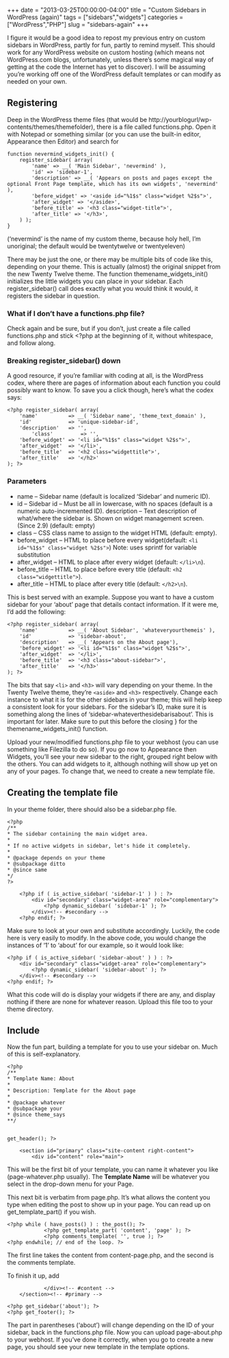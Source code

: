 +++
date = "2013-03-25T00:00:00-04:00"
title = "Custom Sidebars in WordPress (again)"
tags = ["sidebars","widgets"]
categories = ["WordPress","PHP"]
slug = "sidebars-again"
+++

I figure it would be a good idea to repost my previous entry on custom sidebars in WordPress, partly for fun, partly to remind myself. This should work for any WordPress website on custom hosting (which means not WordPress.com blogs, unfortunately, unless there’s some magical way of getting at the code the Internet has yet to discover). I will be assuming you’re working off one of the WordPress default templates or can modify as needed on your own.<!--more-->

## Registering
Deep in the WordPress theme files (that would be http://yourblogurl/wp-contents/themes/themefolder), there is a file called functions.php. Open it with Notepad or something similar (or you can use the built-in editor, Appearance then Editor) and search for 

	function nevermind_widgets_init() {
		register_sidebar( array(
			'name' => __( 'Main Sidebar', 'nevermind' ),
			'id' => 'sidebar-1',
			'description' => __( 'Appears on posts and pages except the optional Front Page template, which has its own widgets', 'nevermind' ),
			'before_widget' => '<aside id="%1$s" class="widget %2$s">',
			'after_widget' => '</aside>',
			'before_title' => '<h3 class="widget-title">',
			'after_title' => '</h3>',
		) );
	}
	
(‘nevermind’ is the name of my custom theme, because holy hell, I’m unoriginal; the default would be twentytwelve or twentyeleven)

There may be just the one, or there may be multiple bits of code like this, depending on your theme. This is actually (almost) the original snippet from the new Twenty Twelve theme. The function themename_widgets_init() initializes the little widgets you can place in your sidebar. Each register_sidebar() call does exactly what you would think it would, it registers the sidebar in question.

### What if I don’t have a functions.php file?

Check again and be sure, but if you don’t, just create a file called functions.php and stick <?php at the beginning of it, without whitespace, and follow along.

### Breaking register_sidebar() down

A good resource, if you’re familiar with coding at all, is the WordPress codex, where there are pages of information about each function you could possibly want to know. To save you a click though, here’s what the codex says:

	<?php register_sidebar( array(
		'name'          => __( 'Sidebar name', 'theme_text_domain' ),
		'id'            => 'unique-sidebar-id',
		'description'   => '',
			'class'         => '',
		'before_widget' => '<li id="%1$s" class="widget %2$s">',
		'after_widget'  => '</li>',
		'before_title'  => '<h2 class="widgettitle">',
		'after_title'   => '</h2>' 
	); ?>

### Parameters
- name – Sidebar name (default is localized ‘Sidebar’ and numeric ID).
- id – Sidebar id – Must be all in lowercase, with no spaces (default is a numeric auto-incremented ID).
 description – Text description of what/where the sidebar is. Shown on widget management screen. (Since 2.9) (default: empty)
- class – CSS class name to assign to the widget HTML (default: empty).
- before_widget – HTML to place before every widget(default: `<li id="%1$s" class="widget %2$s">`) Note: uses sprintf for variable substitution
- after_widget – HTML to place after every widget (default: `</li>\n`).
- before_title – HTML to place before every title (default: `<h2 class="widgettitle">`).
- after_title – HTML to place after every title (default: `</h2>\n`). 

This is best served with an example. Suppose you want to have a custom sidebar for your ‘about’ page that details contact information. If it were me, I’d add the following:

	<?php register_sidebar( array(
		'name'          => __( 'About Sidebar', 'whateveryourthemeis' ),
		'id'            => 'sidebar-about',
		'description'   => __( 'Appears on the About page'),
		'before_widget' => '<li id="%1$s" class="widget %2$s">',
		'after_widget'  => '</li>',
		'before_title'  => '<h3 class="about-sidebar">',
		'after_title'   => '</h3>' 
	); ?>
	
The bits that say `<li>` and `<h3>` will vary depending on your theme. In the Twenty Twelve theme, they’re `<aside>` and `<h3>` respectively. Change each instance to what it is for the other sidebars in your theme; this will help keep a consistent look for your sidebars. For the sidebar’s ID, make sure it is something along the lines of ‘sidebar-whateverthesidebarisabout’. This is important for later. Make sure to put this before the closing } for the themename_widgets_init() function.

Upload your new/modified functions.php file to your webhost (you can use something like Filezilla to do so). If you go now to Appearance then Widgets, you’ll see your new sidebar to the right, grouped right below with the others. You can add widgets to it, although nothing will show up yet on any of your pages. To change that, we need to create a new template file.

## Creating the template file

In your theme folder, there should also be a sidebar.php file. 

	<?php
	/**
	* The sidebar containing the main widget area.
	*
	* If no active widgets in sidebar, let's hide it completely.
	*
	* @package depends on your theme
	* @subpackage ditto
	* @since same
	*/
	?>

		<?php if ( is_active_sidebar( 'sidebar-1' ) ) : ?>
			<div id="secondary" class="widget-area" role="complementary">
				<?php dynamic_sidebar( 'sidebar-1' ); ?>
			</div><!-- #secondary -->
		<?php endif; ?>

Make sure to look at your own and substitute accordingly. Luckily, the code here is very easily to modify. In the above code, you would change the instances of ‘1’ to ‘about’ for our example, so it would look like:

	<?php if ( is_active_sidebar( 'sidebar-about' ) ) : ?>
		<div id="secondary" class="widget-area" role="complementary">
			<?php dynamic_sidebar( 'sidebar-about' ); ?>
		</div><!-- #secondary -->
	<?php endif; ?>
	
What this code will do is display your widgets if there are any, and display nothing if there are none for whatever reason. Upload this file too to your theme directory.

## Include

Now the fun part, building a template for you to use your sidebar on. Much of this is self-explanatory.

	<?php
	/**
	* Template Name: About
	*
	* Description: Template for the About page
	*
	* @package whatever
	* @subpackage your
	* @since theme_says
	**/


	get_header(); ?>

		<section id="primary" class="site-content right-content">
			<div id="content" role="main">

This will be the first bit of your template, you can name it whatever you like (page-whatever.php usually). The **Template Name** will be whatever you select in the drop-down menu for your Page.

This next bit is verbatim from page.php. It’s what allows the content you type when editing the post to show up in your page. You can read up on get_template_part() if you wish.

	<?php while ( have_posts() ) : the_post(); ?>
				<?php get_template_part( 'content', 'page' ); ?>
				<?php comments_template( '', true ); ?>
	<?php endwhile; // end of the loop. ?>		
	
The first line takes the content from content-page.php, and the second is the comments template.

To finish it up, add 

				</div><!-- #content -->
		</section><!-- #primary -->

	<?php get_sidebar('about'); ?>
	<?php get_footer(); ?>
	
The part in parentheses (‘about’) will change depending on the ID of your sidebar, back in the functions.php file. Now you can upload page-about.php to your webhost. If you’ve done it correctly, when you go to create a new page, you should see your new template in the template options.